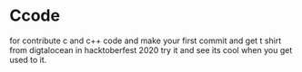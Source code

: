 # Ccode
for contribute c and c++ code and make your first commit and get t shirt from digtalocean in hacktoberfest 2020
try it and see its cool when you get used to it.
